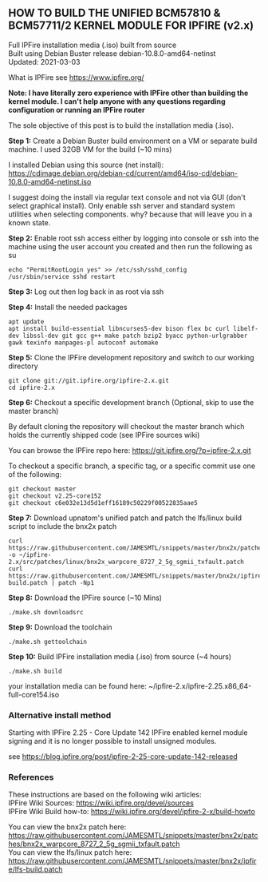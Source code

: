 ## HOW TO BUILD THE UNIFIED BCM57810 & BCM57711/2 KERNEL MODULE FOR IPFIRE (v2.x)
Full IPFire installation media (.iso) built from source \
Built using Debian Buster release debian-10.8.0-amd64-netinst \
Updated: 2021-03-03

What is IPFire see https://www.ipfire.org/

<b>Note: I have literally zero experience with IPFire other than building the kernel module. I can't help anyone with any questions regarding configuration or running an IPFire router</b>

The sole objective of this post is to build the installation media (.iso).

<b>Step 1:</b> Create a Debian Buster build environment on a VM or separate build machine. I used 32GB VM for the build (~10 mins)

I installed Debian using this source (net install): https://cdimage.debian.org/debian-cd/current/amd64/iso-cd/debian-10.8.0-amd64-netinst.iso

I suggest doing the install via regular text console and not via GUI (don't select graphical install).
Only enable ssh server and standard system utilities when selecting components.
why? because that will leave you in a known state.

<b>Step 2:</b> Enable root ssh access either by logging into console or ssh into the machine using the user account you created and then run the following as su

    echo "PermitRootLogin yes" >> /etc/ssh/sshd_config
    /usr/sbin/service sshd restart

<b>Step 3:</b> Log out then log back in as root via ssh

<b>Step 4:</b> Install the needed packages

    apt update
    apt install build-essential libncurses5-dev bison flex bc curl libelf-dev libssl-dev git gcc g++ make patch bzip2 byacc python-urlgrabber gawk texinfo manpages-pl autoconf automake

<b>Step 5:</b> Clone the IPFire development repository and switch to our working directory

    git clone git://git.ipfire.org/ipfire-2.x.git
    cd ipfire-2.x

<b>Step 6:</b> Checkout a specific development branch (Optional, skip to use the master branch)

By default cloning the repository will checkout the master branch which holds the currently shipped code (see IPFire sources wiki)

You can browse the IPFire repo here: https://git.ipfire.org/?p=ipfire-2.x.git

To checkout a specific branch, a specific tag, or a specific commit use one of the following:

    git checkout master
    git checkout v2.25-core152
    git checkout c6e032e13d5d1eff16189c50229f00522835aae5

<b>Step 7:</b> Download upnatom's unified patch and patch the lfs/linux build script to include the bnx2x patch

    curl https://raw.githubusercontent.com/JAMESMTL/snippets/master/bnx2x/patches/bnx2x_warpcore_8727_2_5g_sgmii_txfault.patch -o ~/ipfire-2.x/src/patches/linux/bnx2x_warpcore_8727_2_5g_sgmii_txfault.patch
    curl https://raw.githubusercontent.com/JAMESMTL/snippets/master/bnx2x/ipfire/lfs-build.patch | patch -Np1

<b>Step 8:</b> Download the IPFire source (~10 Mins)

    ./make.sh downloadsrc

<b>Step 9:</b> Download the toolchain

    ./make.sh gettoolchain

<b>Step 10:</b> Build IPFire installation media (.iso) from source (~4 hours)

    ./make.sh build

your installation media can be found here:
~/ipfire-2.x/ipfire-2.25.x86_64-full-core154.iso

### Alternative install method

Starting with IPFire 2.25 - Core Update 142 IPFire enabled kernel module signing and it is no longer possible to install unsigned modules.

see https://blog.ipfire.org/post/ipfire-2-25-core-update-142-released

### References

These instructions are based on the following wiki articles: \
IPFire Wiki Sources: https://wiki.ipfire.org/devel/sources \
IPFire Wiki Build how-to: https://wiki.ipfire.org/devel/ipfire-2-x/build-howto

You can view the bnx2x patch here: https://raw.githubusercontent.com/JAMESMTL/snippets/master/bnx2x/patches/bnx2x_warpcore_8727_2_5g_sgmii_txfault.patch \
You can view the lfs/linux patch here: https://raw.githubusercontent.com/JAMESMTL/snippets/master/bnx2x/ipfire/lfs-build.patch
